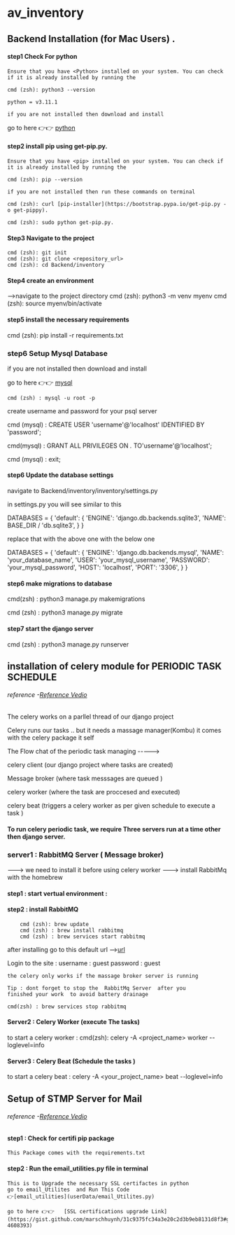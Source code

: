 # av_inventory

## Backend Installation (for Mac Users) . 

#### step1 Check For python 

    Ensure that you have <Python> installed on your system. You can check if it is already installed by running the 

    cmd (zsh): python3 --version

    python = v3.11.1

    if you are not installed then download and install 

  go to here 👉👉   [python](https://www.python.org/downloads/macos/)
    

#### step2 install pip using get-pip.py.
    Ensure that you have <pip> installed on your system. You can check if it is already installed by running the 

    cmd (zsh): pip --version 

    if you are not installed then run these commands on terminal 

    cmd (zsh): curl [pip-installer](https://bootstrap.pypa.io/get-pip.py -o get-pippy). 

    cmd (zsh): sudo python get-pip.py. 

#### Step3 Navigate to the project 
    cmd (zsh): git init
    cmd (zsh): git clone <repository_url>
    cmd (zsh): cd Backend/inventory

#### Step4 create an environment 
-->navigate to the project directory 
cmd (zsh): python3 -m venv myenv
cmd (zsh): source myenv/bin/activate

#### step5 install the necessary requirements

cmd (zsh): pip install -r requirements.txt

### step6 Setup Mysql Database

 if you are not installed <mysql> then download and install

 go to here 👉👉 [mysql](https://dev.mysql.com/downloads/mysql/ )
  
    cmd (zsh) : mysql -u root -p

 create username and password for your psql server

  cmd (mysql) : CREATE USER 'username'@'localhost' IDENTIFIED BY 'password';

  cmd(mysql) : GRANT ALL PRIVILEGES ON *.* TO'username'@'localhost';
  
  cmd (mysql) : exit;

#### step6 Update the database settings
 navigate to  Backend/inventory/inventory/settings.py

in settings.py you will see similar to this 

 DATABASES = {
    'default': {
        'ENGINE': 'django.db.backends.sqlite3',
        'NAME': BASE_DIR / 'db.sqlite3',
    }
}

replace that with the above one with the below one 

DATABASES = {
    'default': {
        'ENGINE': 'django.db.backends.mysql',
        'NAME': 'your_database_name',
        'USER': 'your_mysql_username',
        'PASSWORD': 'your_mysql_password',
        'HOST': 'localhost',
        'PORT': '3306',
    }
}

#### step6 make migrations to database

cmd(zsh) : python3 manage.py makemigrations

cmd (zsh) : python3 manage.py migrate

#### step7 start the django server

cmd (zsh) : python3 manage.py runserver



## installation of celery module for PERIODIC TASK SCHEDULE

###### reference -[Reference Vedio](https://youtu.be/fBfzE0yk97k)

The celery works on a parllel thread of our django project

Celery runs our tasks .. but it needs a massage manager(Kombu) it comes with the celery package it self 

The Flow chat of the periodic task managing ----->

celery client (our django project where tasks are created)

Message broker (where task messsages are queued  )

celery worker (where the task are proccesed and executed)

celery beat (triggers a celery worker as per given schedule to execute a task )

#### To run celery periodic task, we require Three servers run at a time other then django server.
### server1 : RabbitMQ Server  ( Message broker)

--->  we need to install it before using celery worker
--->  install RabbitMq with the homebrew
#### step1 : start vertual environment :
#### step2 :  install RabbitMQ
        cmd (zsh): brew update 
        cmd (zsh) : brew install rabbitmq
        cmd (zsh) : brew services start rabbitmq

after installing go to this default url -->[url](http://localhost:15672/)

Login to the site :
            username : guest
            password : guest 

    the celery only works if the massage broker server is running 

    Tip : dont forget to stop the  RabbitMq Server  after you         finished your work  to avoid battery drainage 

    cmd(zsh) : brew services stop rabbitmq

#### Server2 : Celery Worker (execute The tasks)

to start  a  celery worker :
   cmd(zsh): celery -A <project_name> worker --loglevel=info

#### Server3 : Celery Beat (Schedule the tasks )
to start a  celery beat :
    celery -A <your_project_name> beat --loglevel=info



## Setup of STMP Server for Mail 

###### reference -[Reference Vedio](https://youtu.be/1YXVdyVuFGA)
    
#### step1 : Check for certifi pip package
    This Package comes with the requirements.txt 

#### step2 : Run the email_utilities.py file in terminal 
    This is to Upgrade the necessary SSL certifactes in python
    go to email_Utilites  and Run This Code
    👉[email_utilities](userData/email_Utilites.py)

    go to here 👉👉   [SSL certifications upgrade Link](https://gist.github.com/marschhuynh/31c9375fc34a3e20c2d3b9eb8131d8f3#gistcomment-4608393)
   